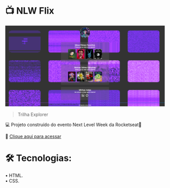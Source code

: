 # 📺 NLW Flix

![preview.png](./github/preview.png)


>Trilha Explorer

 💻 Projeto construído do evento Next Level Week da Rocketseat💜

🔗 [Clique aqui para acessar](https://iamsandralima.github.io/nlw_desafio)
# 🛠  Tecnologias:

• HTML.<br>
• CSS.<br>

